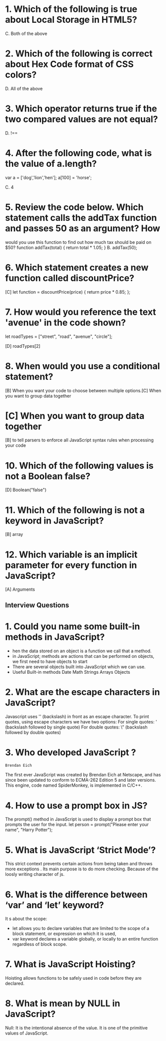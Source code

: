 # 1. Which of the following is true about Local Storage in HTML5?
C. Both of the above

# 2. Which of the following is correct about Hex Code format of CSS colors?
D. All of the above 

# 3. Which operator returns true if the two compared values are not equal?
D. !==

# 4. After the following code, what is the value of a.length?
var a = ['dog','lion','hen'];
a[100] = 'horse';

C. 4

# 5. Review the code below. Which statement calls the addTax function and passes 50 as an argument? How
would you use this function to find out how much tax should be paid on $50?
function addTax(total) {
 return total * 1.05;
}
B. addTax(50);

# 6. Which statement creates a new function called discountPrice?

[C]
let function = discountPrice(price) {
 return price * 0.85;
};

# 7. How would you reference the text 'avenue' in the code shown?
let roadTypes = ["street", "road", "avenue", "circle"];

[D] roadTypes[2]

# 8. When would you use a conditional statement?
[B] When you want your code to choose between multiple options.[C] When you want to group data together

# [C] When you want to group data together
[B] to tell parsers to enforce all JavaScript syntax rules when processing your code

# 10. Which of the following values is not a Boolean false?
[D] Boolean("false")

# 11. Which of the following is not a keyword in JavaScript?
[B] array

# 12. Which variable is an implicit parameter for every function in JavaScript?

[A] Arguments

## Interview Questions
# 1. Could you name some built-in methods in JavaScript?
- hen the data stored on an object is a function we call that a method.
- in JavaScript; methods are actions that can be performed on objects, we first need to have objects to start
- There are several objects built into JavaScript which we can use.
- Useful Built-in methods
        Date
        Math
        Strings
        Arrays
        Objects

# 2. What are the escape characters in JavaScript?
Javascript uses '\' (backslash) in front as an escape character. To print quotes, using escape characters we have two options: For single quotes: \' (backslash followed by single quote) For double quotes: \” (backslash followed by double quotes)

# 3. Who developed JavaScript ?
    Brendan Eich
The first ever JavaScript was created by Brendan Eich at Netscape, and has since been updated to conform to ECMA-262 Edition 5 and later versions. This engine, code named SpiderMonkey, is implemented in C/C++.

# 4. How to use a prompt box in JS?
The prompt() method in JavaScript is used to display a prompt box that prompts the user for the input.
    let person = prompt("Please enter your name", "Harry Potter");

# 5. What is JavaScript ‘Strict Mode’?
This strict context prevents certain actions from being taken and throws more exceptions . Its main purpose is to do more checking. Because of the loosly writing character of js.

# 6. What is the difference between ‘var’ and ‘let’ keyword?
It s about the scope: 
- let allows you to declare variables that are limited to the scope of a block statement, or expression on which it is used, 
- var keyword declares a variable globally, or locally to an entire function regardless of block scope.

# 7. What is JavaScript Hoisting?
Hoisting allows functions to be safely used in code before they are declared.

# 8. What is mean by NULL in JavaScript?
Null: It is the intentional absence of the value. It is one of the primitive values of JavaScript.